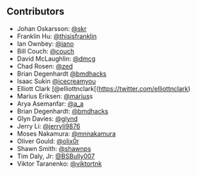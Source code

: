 ## Contributors
* Johan Oskarsson: [@skr](https://twitter.com/skr)
* Franklin Hu: [@thisisfranklin](https://twitter.com/thisisfranklin)
* Ian Ownbey: [@iano](https://twitter.com/iano)
* Bill Couch: [@couch](https://twitter.com/couch)
* David McLaughlin: [@dmcg](https://twitter.com/dmcg)
* Chad Rosen: [@zed](https://twitter.com/zed)
* Brian Degenhardt [@bmdhacks](https://twitter.com/bmdhacks)
* Isaac Sukin [@icecreamyou](https://twitter.com/icecreamyou)
* Elliott Clark [@elliottnclark[(https://twitter.com/elliottnclark)
* Marius Eriksen: [@marius](https://twitter.com/mariu)s
* Arya Asemanfar: [@a_a](https://twitter.com/a_a)
* Brian Degenhardt: [@bmdhacks](https://twitter.com/bmdhacks)
* Glyn Davies: [@glynd](https://twitter.com/glynd)
* Jerry Li: [@jerryli9876](https://twitter.com/jerryli9876)
* Moses Nakamura: [@mnnakamura](https://twitter.com/mnnakamura)
* Oliver Gould: [@olix0r](https://twitter.com/olix0r)
* Shawn Smith: [@shawnps](https://twitter.com/shawnps)
* Tim Daly, Jr: [@BSBully007](https://twitter.com/BSBully007)
* Viktor Taranenko: [@viktortnk](https://twitter.com/viktortnk)
